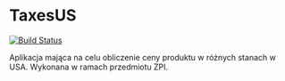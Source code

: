 <h1>TaxesUS</h1>

[![Build Status](https://travis-ci.org/michbodz/taxesUS.svg?branch=master)](https://travis-ci.org/michbodz/taxesUS)

Aplikacja mająca na celu obliczenie ceny produktu w różnych stanach w USA. 
Wykonana w ramach przedmiotu ZPI.

